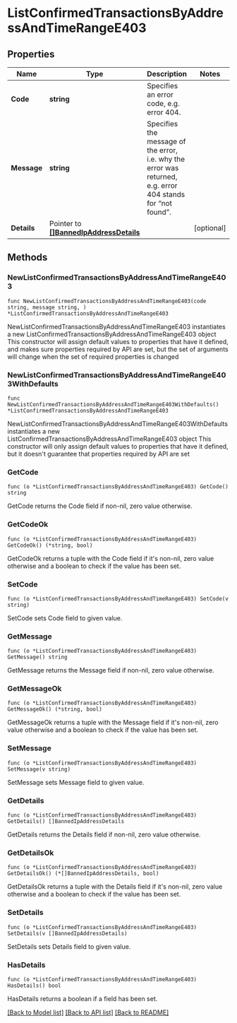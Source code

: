 # ListConfirmedTransactionsByAddressAndTimeRangeE403

## Properties

Name | Type | Description | Notes
------------ | ------------- | ------------- | -------------
**Code** | **string** | Specifies an error code, e.g. error 404. | 
**Message** | **string** | Specifies the message of the error, i.e. why the error was returned, e.g. error 404 stands for “not found”. | 
**Details** | Pointer to [**[]BannedIpAddressDetails**](BannedIpAddressDetails.md) |  | [optional] 

## Methods

### NewListConfirmedTransactionsByAddressAndTimeRangeE403

`func NewListConfirmedTransactionsByAddressAndTimeRangeE403(code string, message string, ) *ListConfirmedTransactionsByAddressAndTimeRangeE403`

NewListConfirmedTransactionsByAddressAndTimeRangeE403 instantiates a new ListConfirmedTransactionsByAddressAndTimeRangeE403 object
This constructor will assign default values to properties that have it defined,
and makes sure properties required by API are set, but the set of arguments
will change when the set of required properties is changed

### NewListConfirmedTransactionsByAddressAndTimeRangeE403WithDefaults

`func NewListConfirmedTransactionsByAddressAndTimeRangeE403WithDefaults() *ListConfirmedTransactionsByAddressAndTimeRangeE403`

NewListConfirmedTransactionsByAddressAndTimeRangeE403WithDefaults instantiates a new ListConfirmedTransactionsByAddressAndTimeRangeE403 object
This constructor will only assign default values to properties that have it defined,
but it doesn't guarantee that properties required by API are set

### GetCode

`func (o *ListConfirmedTransactionsByAddressAndTimeRangeE403) GetCode() string`

GetCode returns the Code field if non-nil, zero value otherwise.

### GetCodeOk

`func (o *ListConfirmedTransactionsByAddressAndTimeRangeE403) GetCodeOk() (*string, bool)`

GetCodeOk returns a tuple with the Code field if it's non-nil, zero value otherwise
and a boolean to check if the value has been set.

### SetCode

`func (o *ListConfirmedTransactionsByAddressAndTimeRangeE403) SetCode(v string)`

SetCode sets Code field to given value.


### GetMessage

`func (o *ListConfirmedTransactionsByAddressAndTimeRangeE403) GetMessage() string`

GetMessage returns the Message field if non-nil, zero value otherwise.

### GetMessageOk

`func (o *ListConfirmedTransactionsByAddressAndTimeRangeE403) GetMessageOk() (*string, bool)`

GetMessageOk returns a tuple with the Message field if it's non-nil, zero value otherwise
and a boolean to check if the value has been set.

### SetMessage

`func (o *ListConfirmedTransactionsByAddressAndTimeRangeE403) SetMessage(v string)`

SetMessage sets Message field to given value.


### GetDetails

`func (o *ListConfirmedTransactionsByAddressAndTimeRangeE403) GetDetails() []BannedIpAddressDetails`

GetDetails returns the Details field if non-nil, zero value otherwise.

### GetDetailsOk

`func (o *ListConfirmedTransactionsByAddressAndTimeRangeE403) GetDetailsOk() (*[]BannedIpAddressDetails, bool)`

GetDetailsOk returns a tuple with the Details field if it's non-nil, zero value otherwise
and a boolean to check if the value has been set.

### SetDetails

`func (o *ListConfirmedTransactionsByAddressAndTimeRangeE403) SetDetails(v []BannedIpAddressDetails)`

SetDetails sets Details field to given value.

### HasDetails

`func (o *ListConfirmedTransactionsByAddressAndTimeRangeE403) HasDetails() bool`

HasDetails returns a boolean if a field has been set.


[[Back to Model list]](../README.md#documentation-for-models) [[Back to API list]](../README.md#documentation-for-api-endpoints) [[Back to README]](../README.md)


